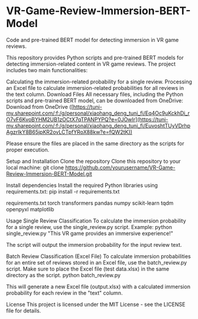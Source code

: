 # VR-Game-Review-Immersion-BERT-Model
Code and pre-trained BERT model for detecting immersion in VR game reviews.

This repository provides Python scripts and pre-trained BERT models for detecting immersion-related content in VR game reviews. The project includes two main functionalities:

Calculating the immersion-related probability for a single review.
Processing an Excel file to calculate immersion-related probabilities for all reviews in the text column.
Download Files
All necessary files, including the Python scripts and pre-trained BERT model, can be downloaded from OneDrive:
Download from OneDrive ([https://tuni-my.sharepoint.com/:f:/g/personal/xiaohang_deng_tuni_fi/Eq4Oc9uKckhDi_rO7vF6KvoBYHM2UB1zOCtX7qTPANPYPQ?e=0JOwIr](https://tuni-my.sharepoint.com/:f:/g/personal/xiaohang_deng_tuni_fi/EuvoshtTUyVDrhpAgzrIkY8B65jpKR2ovLCTpfYRoX88kw?e=fQW2tK))

Please ensure the files are placed in the same directory as the scripts for proper execution.

Setup and Installation
Clone the repository
Clone this repository to your local machine:
git clone https://github.com/yourusername/VR-Game-Review-Immersion-BERT-Model.git

Install dependencies
Install the required Python libraries using requirements.txt:
pip install -r requirements.txt

requirements.txt
torch
transformers
pandas
numpy
scikit-learn
tqdm
openpyxl
matplotlib

Usage
Single Review Classification
To calculate the immersion probability for a single review, use the single_review.py script. Example:
python single_review.py "This VR game provides an immersive experience!"

The script will output the immersion probability for the input review text.

Batch Review Classification (Excel File)
To calculate immersion probabilities for an entire set of reviews stored in an Excel file, use the batch_review.py script. Make sure to place the Excel file (test data.xlsx) in the same directory as the script.
python batch_review.py

This will generate a new Excel file (output.xlsx) with a calculated immersion probability for each review in the "text" column.

License
This project is licensed under the MIT License - see the LICENSE file for details.
